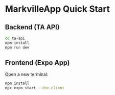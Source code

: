 # MarkvilleApp Quick Start

## Backend (TA API)

```sh
cd ta-api
npm install
npm run dev
```

## Frontend (Expo App)

Open a new terminal:

```sh
npm install
npx expo start --dev-client
```
